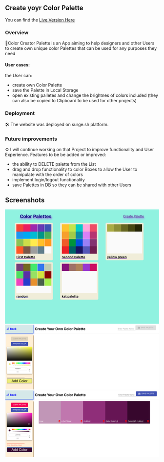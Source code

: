 ## Create yoyr Color Palette

You can find the [Live Version Here](http://color-palette-me.surge.sh/)

### Overview

🎨Color Creator Palette is an App aiming to help designers and other Users to create own unique color Palettes that can be used for any purposes they need

#### User cases:

the User can:

- create own Color Palette
- save the Palette in Local Storage
- open existing palletes and change the brightnes of colors included (they can also be copied to Clipboard to be used for other projects)

### Deployment

🛠 The website was deployed on surge.sh platform.

### Future improvements

⚙️ I will continue working on that Project to improve functionality and User Experience.
Features to be be added or improved:

- the ability to DELETE palette from the List
- drag and drop functionality to color Boxes to allow the User to manipulate with the order of colors
- implement login/logout functionality
- save Palettes in DB so they can be shared with other Users

## Screenshots

![Home Page](/public/images/homePage.png)
![Add Colors](/public/images/createPage.png)
![Colors Added](/public/images/addedColors.png)
